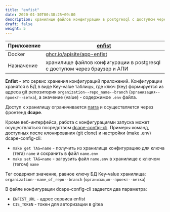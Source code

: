 ```yaml
---
title: "enfist"
date: 2020-01-30T00:38:25+09:00
description: хранилище файлов конфигурации в postgresql с доступом через браузер и АПИ
draft: false
weight: 5
---
```


 Приложение |  [enfist](https://github.com/apisite/app-enfist)
 -- | --
 Docker | [ghcr.io/apisite/app-enfist](https://github.com/apisite/app-enfist/pkgs/container/app-enfist)
 Назначение | хранилище файлов конфигурации в postgresql с доступом через браузер и АПИ

**Enfist** - это сервис хранения конфигураций приложений. Конфигурации хранятся в БД в виде Key-value таблицы, где ключ (key) формируется из адреса git репозитория `organization--repo_name--branch` (`организация--проект--ветка`), а значение (value) - содержимое `.env` файла.

Доступ к хранилищу ограничивается [narra](/dcape/baseapps/narra) и осуществляется через фронтенд **dcape**.

Кроме веб-интерфейса, работа с конфигурациями запуска может осуществляться посредством [dcape-config-cli](https://github.com/dopos/dcape-config-cli).
Примеры команд, доступных после клонирования (git clone) и настройки (make .env) dcape-config-cli:

* `make get TAG=name` - получить из хранилища конфигурацию для ключа (тега) `name` и сохранить в файл `name.env`
* `make set TAG=name` - загрузить файл `name.env` в хранилище с ключом (тегом) `name`

Тег содержит значение, равное ключу БД Key-value хранилища: `organization--name_of_repo--branch` (`организация--проект--ветка`)

В файле конфигурации dcape-config-cli задается два параметра:

* `ENFIST_URL` - адрес сервиса enfist
* `CIS_TOKEN` - токен для авторизации в gitea
